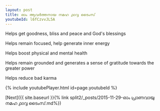 ```yaml
---
layout: post
title: ഓം ആവർത്തനായ നമഹ ൧൦൮ ടൈംസ്
youtubeId: l6fCzvvJL5A
---
```

 
 
Helps get goodness, bliss and peace and God's blessings
 
Helps remain focused, help generate inner energy 
 
Helps boost physical and mental health 
 
Helps remain grounded and generates a sense of gratitude towards the greater power 
 
Helps reduce bad karma
 
 
 
 


{% include youtubePlayer.html id=page.youtubeId %}
 
[Next]({{ site.baseurl }}{% link  split2/_posts/2015-11-29-ഓം പ്രാണവായു നമഹ ൧൦൮ ടൈംസ്.md%})
 
